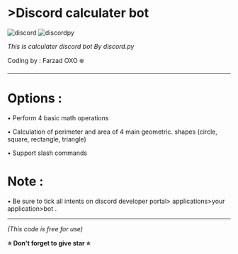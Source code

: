 # >Discord calculater bot
![discord](https://img.shields.io/badge/Discord-API-purple?style=flat&logo=Discord)
![discordpy](https://img.shields.io/badge/discord.py-v2.3-blue?style=flat&logo=Python&logoColor=yellow)




*This is calculater discord bot By discord.py*

Coding by : Farzad OXO ❄️



_____________________________________________
# Options :

• Perform 4 basic math operations

• Calculation of perimeter and area of ​​4 main geometric.        shapes (circle, square, rectangle, triangle)

• Support slash commands

# Note :

• Be sure to tick all intents on discord developer portal> applications>your application>bot .
_____________________________________________



*(This code is free for use)*

**⭐️ Don't forget to give star ⭐️**